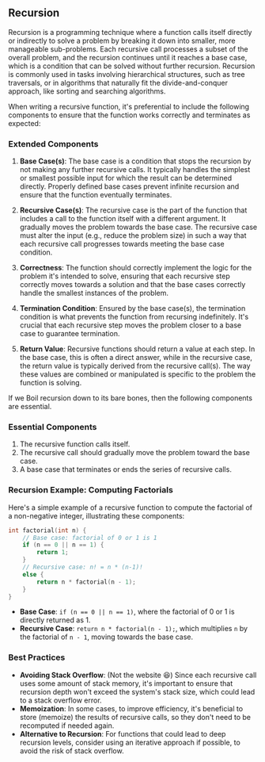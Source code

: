 ## Recursion

Recursion is a programming technique where a function calls itself directly or indirectly to solve a problem by breaking it down into smaller, more manageable sub-problems. Each recursive call processes a subset of the overall problem, and the recursion continues until it reaches a base case, which is a condition that can be solved without further recursion. Recursion is commonly used in tasks involving hierarchical structures, such as tree traversals, or in algorithms that naturally fit the divide-and-conquer approach, like sorting and searching algorithms.

When writing a recursive function, it's preferential to include the following components to ensure that the function works correctly and terminates as expected:

### Extended Components

1. **Base Case(s)**: The base case is a condition that stops the recursion by not making any further recursive calls. It typically handles the simplest or smallest possible input for which the result can be determined directly. Properly defined base cases prevent infinite recursion and ensure that the function eventually terminates.

2. **Recursive Case(s)**: The recursive case is the part of the function that includes a call to the function itself with a different argument. It gradually moves the problem towards the base case. The recursive case must alter the input (e.g., reduce the problem size) in such a way that each recursive call progresses towards meeting the base case condition.

3. **Correctness**: The function should correctly implement the logic for the problem it's intended to solve, ensuring that each recursive step correctly moves towards a solution and that the base cases correctly handle the smallest instances of the problem.

4. **Termination Condition**: Ensured by the base case(s), the termination condition is what prevents the function from recursing indefinitely. It's crucial that each recursive step moves the problem closer to a base case to guarantee termination.

5. **Return Value**: Recursive functions should return a value at each step. In the base case, this is often a direct answer, while in the recursive case, the return value is typically derived from the recursive call(s). The way these values are combined or manipulated is specific to the problem the function is solving.

If we Boil recursion down to its bare bones, then the following components are essential.

### Essential Components

1. The recursive function calls itself.
2. The recursive call should gradually move the problem toward the base case.
3. A base case that terminates or ends the series of recursive calls. 

### Recursion Example: Computing Factorials

Here's a simple example of a recursive function to compute the factorial of a non-negative integer, illustrating these components:

```c++
int factorial(int n) {
    // Base case: factorial of 0 or 1 is 1
    if (n == 0 || n == 1) {
        return 1;
    }
    // Recursive case: n! = n * (n-1)!
    else {
        return n * factorial(n - 1);
    }
}
```

- **Base Case**: `if (n == 0 || n == 1)`, where the factorial of 0 or 1 is directly returned as 1.
- **Recursive Case**: `return n * factorial(n - 1);`, which multiplies `n` by the factorial of `n - 1`, moving towards the base case.

### Best Practices

- **Avoiding Stack Overflow**: (Not the website :laughing:) Since each recursive call uses some amount of stack memory, it's important to ensure that recursion depth won't exceed the system's stack size, which could lead to a stack overflow error.
- **Memoization**: In some cases, to improve efficiency, it's beneficial to store (memoize) the results of recursive calls, so they don't need to be recomputed if needed again.
- **Alternative to Recursion**: For functions that could lead to deep recursion levels, consider using an iterative approach if possible, to avoid the risk of stack overflow.